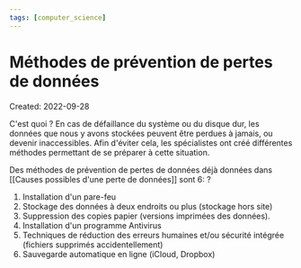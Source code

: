 ```yaml
---
tags: [computer_science] 
---
```

# Méthodes de prévention de pertes de données
Created: 2022-09-28

C'est quoi
?
En cas de défaillance du système ou du disque dur, les données que nous y avons stockées peuvent être perdues à jamais, ou devenir inaccessibles.
Afin d'éviter cela, les spécialistes ont créé différentes méthodes permettant de se préparer à cette situation.
<!--SR:!2022-09-29,1,230-->

Des méthodes de prévention de pertes de données déjà données dans [[Causes possibles d'une perte de données]] sont 6:
?
1. Installation d'un pare-feu
2. Stockage des données à deux endroits ou plus (stockage hors site)
3. Suppression des copies papier (versions imprimées des données).
4. Installation d'un programme Antivirus
5. Techniques de réduction des erreurs humaines et/ou sécurité intégrée (fichiers supprimés accidentellement)
6. Sauvegarde automatique en ligne (iCIoud, Dropbox)
<!--SR:!2022-09-29,1,228-->